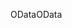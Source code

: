 <span data-ttu-id="54eb7-101">OData</span><span class="sxs-lookup"><span data-stu-id="54eb7-101">OData</span></span>